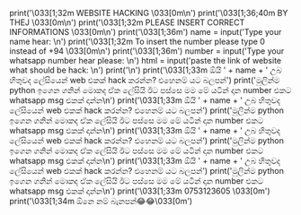 print('\033[1;32m                     WEBSITE HACKING                  \033[0m\n')
print('\033[1;36;40m                         BY THEJ                           \033[0m\n')
print('\033[1;32m          PLEASE INSERT CORRECT INFORMATIONS          \033[0m\n')
print('\033[1;36m')
name = input('Type your name hear: \n')
print('\033[1;32m    To insert the number please type 0 instead of +94               \033[0m\n')
print('\033[1;36m')
number = input('Type your whatsapp number hear please: \n')
html = input('paste the link of website what should be hack: \n')
print('\n')
print('\033[1;33m ඕයි ' + name + ' උබ හිතුවද ලේසියෙන් web එකක් hack කරන්න? එහෙනම් යට බලපන්')
print('මුලින්ම python ඉගෙන ගනින් මොකද ඒක ලේසියි ඊට පස්සෙ මම මේ යටින් දාන number එකට whatsapp msg එකක් දාන්න\n')
print('\033[1;33m ඕයි ' + name + ' උබ හිතුවද ලේසියෙන් web එකක් hack කරන්න? එහෙනම් යට බලපන්')
print('මුලින්ම python ඉගෙන ගනින් මොකද ඒක ලේසියි ඊට පස්සෙ මම මේ යටින් දාන number එකට whatsapp msg එකක් දාන්න\n')
print('\033[1;33m ඕයි ' + name + ' උබ හිතුවද ලේසියෙන් web එකක් hack කරන්න? එහෙනම් යට බලපන්')
print('මුලින්ම python ඉගෙන ගනින් මොකද ඒක ලේසියි ඊට පස්සෙ මම මේ යටින් දාන number එකට whatsapp msg එකක් දාන්න\n')
print('\033[1;33m ඕයි ' + name + ' උබ හිතුවද ලේසියෙන් web එකක් hack කරන්න? එහෙනම් යට බලපන්')
print('මුලින්ම python ඉගෙන ගනින් මොකද ඒක ලේසියි ඊට පස්සෙ මම මේ යටින් දාන number එකට whatsapp msg එකක් දාන්න\n')
print('\033[1;33m                            0753123605                \033[0m')
print('\033[1;34m                      ඕනෙ නම් බැනපන්😂😂\033[0m')

